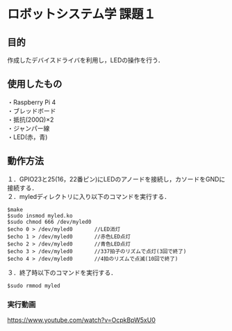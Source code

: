 # ロボットシステム学 課題１ 
## 目的
作成したデバイスドライバを利用し，LEDの操作を行う．
## 使用したもの
・Raspberry Pi 4  
・ブレッドボード  
・抵抗(200Ω)×2  
・ジャンパー線  
・LED(赤，青)
## 動作方法
１．GPIO23と25(16，22番ピン)にLEDのアノードを接続し，カソードをGNDに接続する．  
２．myledディレクトリに入り以下のコマンドを実行する．
```
$make
$sudo insmod myled.ko
$sudo chmod 666 /dev/myled0
$echo 0 > /dev/myled0		//LED消灯
$echo 1 > /dev/myled0		//赤色LED点灯
$echo 2 > /dev/myled0		//青色LED点灯
$echo 3 > /dev/myled0		//337拍子のリズムで点灯(3回で終了)
$echo 4 > /dev/myled0		//4拍のリズムで点滅(10回で終了)
```
３．終了時以下のコマンドを実行する．
```
$sudo rmmod myled
```
### 実行動画
https://www.youtube.com/watch?v=OcpkBpW5xU0
